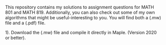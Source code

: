 This repository contains my solutions to assignment questions for MATH 801 and MATH 819. Additionally, you can also check out some of my own algorithms that might be useful-interesting to you. You will find both a (.mw) file and a (.pdf) file. 

1). Download the (.mw) file and compile it directly in Maple. (Version 2020 or better). 


